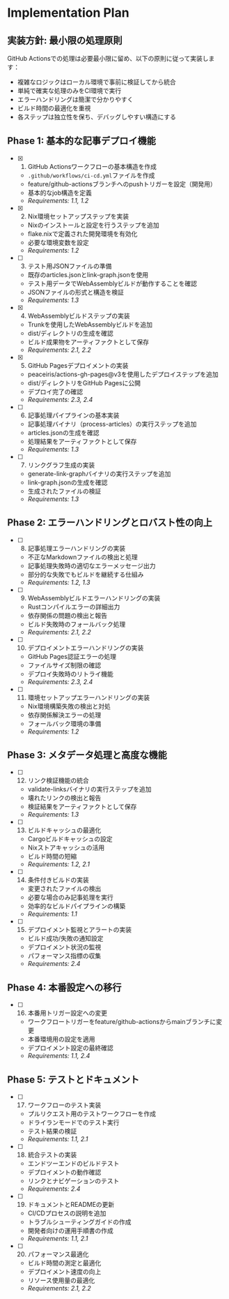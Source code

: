 # Implementation Plan

## 実装方針: 最小限の処理原則

GitHub Actionsでの処理は必要最小限に留め、以下の原則に従って実装します：
- 複雑なロジックはローカル環境で事前に検証してから統合
- 単純で確実な処理のみをCI環境で実行
- エラーハンドリングは簡潔で分かりやすく
- ビルド時間の最適化を重視
- 各ステップは独立性を保ち、デバッグしやすい構造にする

## Phase 1: 基本的な記事デプロイ機能

- [x] 1. GitHub Actionsワークフローの基本構造を作成
  - `.github/workflows/ci-cd.yml`ファイルを作成
  - feature/github-actionsブランチへのpushトリガーを設定（開発用）
  - 基本的なjob構造を定義
  - _Requirements: 1.1, 1.2_

- [x] 2. Nix環境セットアップステップを実装
  - Nixのインストールと設定を行うステップを追加
  - flake.nixで定義された開発環境を有効化
  - 必要な環境変数を設定
  - _Requirements: 1.2_

- [ ] 3. テスト用JSONファイルの準備
  - 既存のarticles.jsonとlink-graph.jsonを使用
  - テスト用データでWebAssemblyビルドが動作することを確認
  - JSONファイルの形式と構造を検証
  - _Requirements: 1.3_

- [x] 4. WebAssemblyビルドステップの実装
  - Trunkを使用したWebAssemblyビルドを追加
  - dist/ディレクトリの生成を確認
  - ビルド成果物をアーティファクトとして保存
  - _Requirements: 2.1, 2.2_

- [x] 5. GitHub Pagesデプロイメントの実装
  - peaceiris/actions-gh-pages@v3を使用したデプロイステップを追加
  - dist/ディレクトリをGitHub Pagesに公開
  - デプロイ完了の確認
  - _Requirements: 2.3, 2.4_

- [ ] 6. 記事処理パイプラインの基本実装
  - 記事処理バイナリ（process-articles）の実行ステップを追加
  - articles.jsonの生成を確認
  - 処理結果をアーティファクトとして保存
  - _Requirements: 1.3_

- [ ] 7. リンクグラフ生成の実装
  - generate-link-graphバイナリの実行ステップを追加
  - link-graph.jsonの生成を確認
  - 生成されたファイルの検証
  - _Requirements: 1.3_

## Phase 2: エラーハンドリングとロバスト性の向上

- [ ] 8. 記事処理エラーハンドリングの実装
  - 不正なMarkdownファイルの検出と処理
  - 記事処理失敗時の適切なエラーメッセージ出力
  - 部分的な失敗でもビルドを継続する仕組み
  - _Requirements: 1.2, 1.3_

- [ ] 9. WebAssemblyビルドエラーハンドリングの実装
  - Rustコンパイルエラーの詳細出力
  - 依存関係の問題の検出と報告
  - ビルド失敗時のフォールバック処理
  - _Requirements: 2.1, 2.2_

- [ ] 10. デプロイメントエラーハンドリングの実装
  - GitHub Pages認証エラーの処理
  - ファイルサイズ制限の確認
  - デプロイ失敗時のリトライ機能
  - _Requirements: 2.3, 2.4_

- [ ] 11. 環境セットアップエラーハンドリングの実装
  - Nix環境構築失敗の検出と対処
  - 依存関係解決エラーの処理
  - フォールバック環境の準備
  - _Requirements: 1.2_

## Phase 3: メタデータ処理と高度な機能

- [ ] 12. リンク検証機能の統合
  - validate-linksバイナリの実行ステップを追加
  - 壊れたリンクの検出と報告
  - 検証結果をアーティファクトとして保存
  - _Requirements: 1.3_

- [ ] 13. ビルドキャッシュの最適化
  - Cargoビルドキャッシュの設定
  - Nixストアキャッシュの活用
  - ビルド時間の短縮
  - _Requirements: 1.2, 2.1_

- [ ] 14. 条件付きビルドの実装
  - 変更されたファイルの検出
  - 必要な場合のみ記事処理を実行
  - 効率的なビルドパイプラインの構築
  - _Requirements: 1.1_

- [ ] 15. デプロイメント監視とアラートの実装
  - ビルド成功/失敗の通知設定
  - デプロイメント状況の監視
  - パフォーマンス指標の収集
  - _Requirements: 2.4_

## Phase 4: 本番設定への移行

- [ ] 16. 本番用トリガー設定への変更
  - ワークフロートリガーをfeature/github-actionsからmainブランチに変更
  - 本番環境用の設定を適用
  - デプロイメント設定の最終確認
  - _Requirements: 1.1, 2.4_

## Phase 5: テストとドキュメント

- [ ] 17. ワークフローのテスト実装
  - プルリクエスト用のテストワークフローを作成
  - ドライランモードでのテスト実行
  - テスト結果の検証
  - _Requirements: 1.1, 2.1_

- [ ] 18. 統合テストの実装
  - エンドツーエンドのビルドテスト
  - デプロイメントの動作確認
  - リンクとナビゲーションのテスト
  - _Requirements: 2.4_

- [ ] 19. ドキュメントとREADMEの更新
  - CI/CDプロセスの説明を追加
  - トラブルシューティングガイドの作成
  - 開発者向けの運用手順書の作成
  - _Requirements: 1.1, 2.1_

- [ ] 20. パフォーマンス最適化
  - ビルド時間の測定と最適化
  - デプロイメント速度の向上
  - リソース使用量の最適化
  - _Requirements: 2.1, 2.2_